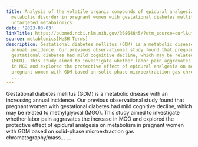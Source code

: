 ```yaml
---
title: Analysis of the volatile organic compounds of epidural analgesia-ameliorated
  metabolic disorder in pregnant women with gestational diabetes mellitus based on
  untargeted metabolomics
date: '2023-03-03'
linkTitle: https://pubmed.ncbi.nlm.nih.gov/36864845/?utm_source=curl&utm_medium=rss&utm_campaign=pubmed-2&utm_content=1Zkrxt7ktlCbHBXEV3v65xxSnkSWNsJ1A6Fq3gBniKhGfIUslK&fc=20210907212339&ff=20230306201543&v=2.17.9.post6+86293ac
source: metablomics[MeSH Terms]
description: Gestational diabetes mellitus (GDM) is a metabolic disease with an increasing
  annual incidence. Our previous observational study found that pregnant women with
  gestational diabetes had mild cognitive decline, which may be related to methylglyoxal
  (MGO). This study aimed to investigate whether labor pain aggravates the increase
  in MGO and explored the protective effect of epidural analgesia on metabolism in
  pregnant women with GDM based on solid-phase microextraction gas chromatography/mass...
  ...
---
```

Gestational diabetes mellitus (GDM) is a metabolic disease with an increasing annual incidence. Our previous observational study found that pregnant women with gestational diabetes had mild cognitive decline, which may be related to methylglyoxal (MGO). This study aimed to investigate whether labor pain aggravates the increase in MGO and explored the protective effect of epidural analgesia on metabolism in pregnant women with GDM based on solid-phase microextraction gas chromatography/mass... ...